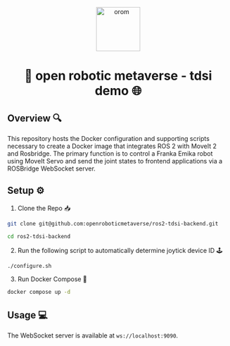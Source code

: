 <p align="center">
  <a href="https://www.openroboticmetaverse.org">
    <img alt="orom" src="https://raw.githubusercontent.com/openroboverse/knowledge-base/main/docs/assets/icon.png" width="100" />
  </a>
</p>
<h1 align="center">
  🤖 open robotic metaverse - tdsi demo 🌐
</h1>

## Overview 🔍

This repository hosts the Docker configuration and supporting scripts necessary to create a Docker image that integrates ROS 2 with MoveIt 2 and Rosbridge.
The primary function is to control a Franka Emika robot using MoveIt Servo and send the joint states to frontend applications via a ROSBridge WebSocket server.

## Setup ⚙️

1. Clone the Repo 📥

```bash
git clone git@github.com:openroboticmetaverse/ros2-tdsi-backend.git
```

```bash
cd ros2-tdsi-backend
```

2. Run the following script to automatically determine joytick device ID 🕹️

```bash
./configure.sh
```

3. Run Docker Compose 🐳

```bash
docker compose up -d
```

## Usage 💻

The WebSocket server is available at `ws://localhost:9090`.

